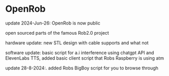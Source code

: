 # OpenRob

update 2024-Jun-26: OpenRob is now public

open sourced parts of the famous Rob2.0 project

hardware update: new STL design with cable supports and what not

software update: basic script for a.i interference using chatgpt API and ElevenLabs TTS, added basic client script that Robs Raspberry is using atm

update 28-8-2024:.
added Robs BigBoy script for you to browse through 
